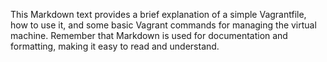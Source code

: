 
This Markdown text provides a brief explanation of a simple Vagrantfile, how to use it, and some basic Vagrant commands for managing the virtual machine. Remember that Markdown is used for documentation and formatting, making it easy to read and understand.

